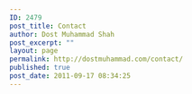 ```yaml
---
ID: 2479
post_title: Contact
author: Dost Muhammad Shah
post_excerpt: ""
layout: page
permalink: http://dostmuhammad.com/contact/
published: true
post_date: 2011-09-17 08:34:25
---
```

<script src="http://www.emailmeform.com/builder/forms/jsform/CdtScmb7nDs8cp3" type="text/javascript"></script>